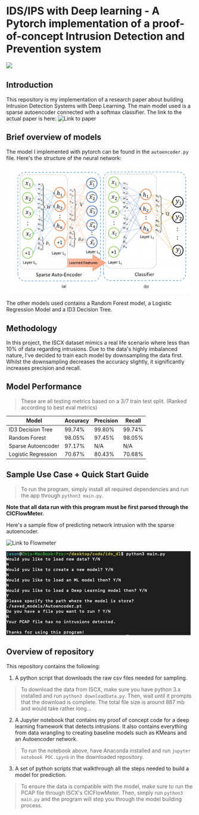 # IDS/IPS with Deep learning - A Pytorch implementation of a proof-of-concept Intrusion Detection and Prevention system

![](<https://img.shields.io/badge/python3-passing-brightgreen.svg>)

## Introduction

This repository is my implementation of a research paper about building Intrusion Detection Systems with Deep Learning. The main model used is a sparse autoencoder connected with a softmax classifier. The link to the actual paper is here: ![Link to paper](https://eudl.eu/pdf/10.4108/eai.3-12-2015.2262516)

## Brief overview of models

The model I implemented with pytorch can be found in the `autoencoder.py` file.
Here's the structure of the neural network:
![Architecture](imgs/architecture.png)

The other models used contains a Random Forest model, a Logistic Regression Model and a ID3 Decision Tree.

## Methodology

In this project, the ISCX dataset mimics a real life scenario where less than 10% of data regarding intrusions. Due to the data's highly imbalanced nature, I've decided to train each model by downsampling the data first. Whilst the downsampling decreases the accuracy slightly, it significantly increases precision and recall.

## Model Performance

> These are all testing metrics based on a 3/7 train test split. (Ranked according to best eval metrics)

| Model               | Accuracy               | Precision           | Recall              |
| ------------------- | ---------------------- | ------------------- | ------------------- |
| ID3 Decision Tree   | 99.74%                 | 99.80%              | 99.74%              |
| Random Forest       | 98.05%                 | 97.45%              | 98.05%              |
| Sparse Autoencoder  | 97.17%                 | N/A                 | N/A                 |
| Logistic Regression | 70.67%                 | 80.43%              | 70.68%              |


## Sample Use Case + Quick Start Guide

> To run the program, simply install all required dependencies and run the app through `python3 main.py`.

**Note that all data run with this program must be first parsed through the CICFlowMeter.**

Here's a sample flow of predicting network intrusion with the sparse autoencoder.

![Link to Flowmeter](https://github.com/ISCX/CICFlowMeter)

![Workflow](imgs/sample_flow.png)

## Overview of repository

This repository contains the following: 

1. A python script that downloads the raw csv files needed for sampling.

> To download the data from ISCX, make sure you have python 3.x installed and run `python3 downloadData.py`. Then, wait until it prompts that the download is complete. The total file size is around 887 mb and would take rather long...

2. A Jupyter notebook that contains my proof of concept code for a deep learning framework that detects intrusions. It also contains everything from data wrangling to creating baseline models such as KMeans and an Autoencoder network.

> To run the notebook above, have Anaconda installed and run `jupyter notebook POC.ipynb` in the downloaded repository.

3. A set of python scripts that walkthrough all the steps needed to build a model for prediction.

> To ensure the data is compatible with the model, make sure to run the PCAP file through ISCX's CICFlowMeter. Then, simply run `python3 main.py` and the program will step you through the model building process.